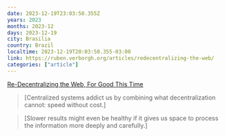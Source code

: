 ```yaml
---
date: 2023-12-19T23:03:50.355Z
years: 2023
months: 2023-12
days: 2023-12-19
city: Brasilia
country: Brazil
localtime: 2023-12-19T20:03:50.355-03:00
link: https://ruben.verborgh.org/articles/redecentralizing-the-web/
categories: ["article"]
---
```

[Re-Decentralizing the Web, For Good This Time](https://ruben.verborgh.org/articles/redecentralizing-the-web/)

> [Centralized systems addict us by combining what decentralization cannot: speed without cost.]

> [Slower results might even be healthy if it gives us space to process the information more deeply and carefully.]
